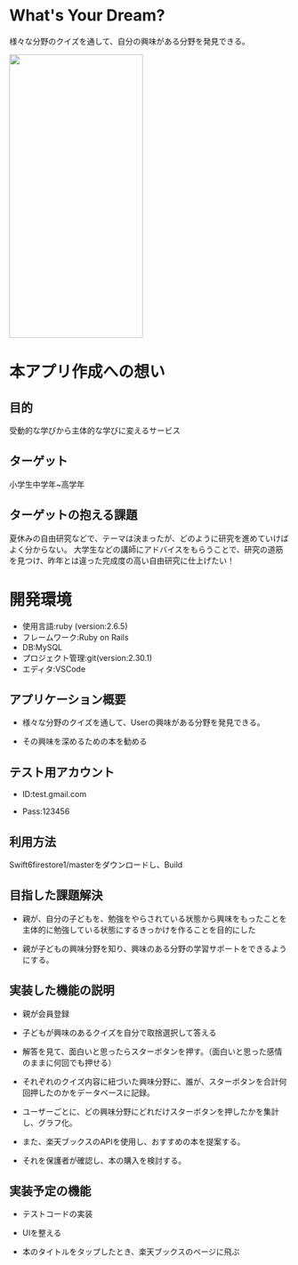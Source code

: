 # What's Your Dream?
様々な分野のクイズを通して、自分の興味がある分野を発見できる。

<img src="https://user-images.githubusercontent.com/77444865/129061939-9832afc7-5dac-409e-b172-405c5f959999.png" width=240px height=510px >


# 本アプリ作成への想い
## 目的
受動的な学びから主体的な学びに変えるサービス
## ターゲット
小学生中学年~高学年
## ターゲットの抱える課題
夏休みの自由研究などで、テーマは決まったが、どのように研究を進めていけばよく分からない。
大学生などの講師にアドバイスをもらうことで、研究の道筋を見つけ、昨年とは違った完成度の高い自由研究に仕上げたい！
# 開発環境
* 使用言語:ruby (version:2.6.5)
* フレームワーク:Ruby on Rails
* DB:MySQL
* プロジェクト管理:git(version:2.30.1)
* エディタ:VSCode


## アプリケーション概要

* 様々な分野のクイズを通して、Userの興味がある分野を発見できる。

* その興味を深めるための本を勧める

## テスト用アカウント

* ID&#58;test.gmail.com

* Pass&#58;123456

## 利用方法
Swift6firestore1/masterをダウンロードし、Build

## 目指した課題解決

* 親が、自分の子どもを、勉強をやらされている状態から興味をもったことを主体的に勉強している状態にするきっかけを作ることを目的にした

* 親が子どもの興味分野を知り、興味のある分野の学習サポートをできるようにする。 

## 実装した機能の説明

* 親が会員登録

* 子どもが興味のあるクイズを自分で取捨選択して答える

* 解答を見て、面白いと思ったらスターボタンを押す。（面白いと思った感情のままに何回でも押せる） 

* それぞれのクイズ内容に紐づいた興味分野に、誰が、スターボタンを合計何回押したのかをデータベースに記録。

* ユーザーごとに、どの興味分野にどれだけスターボタンを押したかを集計し、グラフ化。

* また、楽天ブックスのAPIを使用し、おすすめの本を提案する。

* それを保護者が確認し、本の購入を検討する。


## 実装予定の機能
* テストコードの実装

* UIを整える

* 本のタイトルをタップしたとき、楽天ブックスのページに飛ぶ
